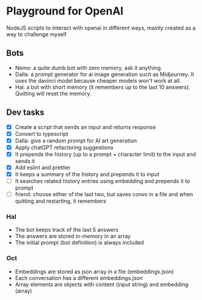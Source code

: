 # Playground for OpenAI

NodeJS scripts to interact with openai in different ways, mainly created as a way to challenge myself

## Bots

- Nemo: a quite dumb bot with zero memory, ask it anything.
- Dalla: a prompt generator for ai image generation such as Midjourney. It uses the davinci model because cheaper models won't work at all.
- Hal: a bot with short memory (it remembers up to the last 10 answers). Quitting will reset the memory.

## Dev tasks

- [x] Create a script that sends an input and returns response
- [x] Convert to typescript
- [x] Dalla: give a random prompt for AI art generation
- [x] Apply chatGPT refactoring suggestions
- [x] It prepends the history (up to a prompt + character limit) to the input and sends it
- [x] Add eslint and prettier
- [x] It keeps a summary of the history and prepends it to input
- [ ] It searches related history entries using embedding and prepends it to prompt
- [ ] friend: choose either of the last two, but saves convo in a file and when quitting and restarting, it remembers

### Hal

- The bot keeps track of the last 5 answers
- The answers are stored in-memory in an array
- The initial prompt (bot definition) is always included

### Oct

- Embeddings are stored as json array in a file (embeddings.json)
- Each conversation has a different embeddings.json
- Array elements are objects with content (input string) and embedding (array)
